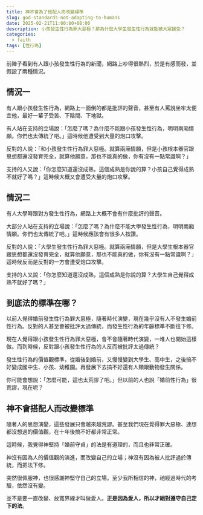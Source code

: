 ```yaml
---
title: 神不會為了搭配人而改變標準
slug: god-standards-not-adapting-to-humans
date: 2025-02-21T11:00:00+08:00
description: 小孩發生性行為罪大惡極？那為什麼大學生發生性行為就能被大眾接受？
categories:
  - faith
tags: [性行為]
---
```


前陣子看到有人跟小孩發生性行為的新聞，網路上吵得很熱烈，於是有感而發，並假設了兩種情況。

## 情況一

有人跟小孩發生性行為，網路上一面倒的都是批評的聲音，甚至有人罵說坐牢太便宜他，最好一輩子受苦、下陰間、下地獄。

有人站在支持的立場說：「怎麼了嗎？為什麼不能跟小孩發生性行為，明明兩廂情願。你們也太傳統了吧。」這時候他遭受到大量的炮口攻擊。

反對的人說：「和小孩發生性行為罪大惡極。就算兩廂情願，但是小孩根本器官跟思想都還沒發育完全，就算他願意，那也不能真的做，你有沒有一點常識啊？」

支持的人又說：「你怎麼知道還沒成熟，這個成熟是你說的算？小孩自己覺得成熟不就好了嗎？」這時候大概又會遭受大量的炮口攻擊。

## 情況二

有人大學時跟對方發生性行為，網路上大概不會有什麼批評的聲音。

大部分人站在支持的立場說：「怎麼了嗎？為什麼不能大學發生性行為，明明兩廂情願。你們也太傳統了吧。」這時候應該會有很多人按讚。

反對的人說：「大學生發生性行為罪大惡極。就算兩廂情願，但是大學生根本器官跟思想都還沒發育完全，就算他願意，那也不能真的做，你有沒有一點常識啊？」這時候反而是反對的一方會遭受炮口攻擊。

支持的人又說：「你怎麼知道還沒成熟，這個成熟是你說的算？大學生自己覺得成熟不就好了嗎？」

## 到底法的標準在哪？

以前人覺得婚前發生性行為罪大惡極，隨著時代演變，現在幾乎沒有人不發生婚前性行為。反對的人甚至會被批評太過傳統，而發生性行為的年齡標準不斷往下修。

現在人覺得跟小孩發生性行為罪大惡極，會不會隨著時代演變，一堆人也開始這樣做。而到時候，反對跟小孩發生性行為的人反而被批評太過傳統？

發生性行為的價值觀標準，從婚後到婚前，又慢慢變到大學生、高中生，之後搞不好變成國中生、小孩、幼稚園。再發展下去搞不好還有人類跟動物發生關係。

你可能會想說：「怎麼可能，這也太荒謬了吧。」但以前的人也說「婚前性行為」很荒謬，現在呢？

## 神不會搭配人而改變標準

隨著人的思想演變，這些發展只會越來越荒謬。甚至我們現在覺得罪大惡極、連想都沒想過的價值觀，在十年後搞不好都非常正常。

這時候，我覺得神堅持「婚前守貞」的法是有道理的，而且也非常正確。

神沒有因為人的價值觀的演進，而改變自己的立場；神沒有因為被人批評過於傳統，而把法下修。

突然很佩服神，也很感謝神堅守自己的立場。至少我所相信的神，祂經過時代的考驗，依然沒有變。

並不是要一直改變、放寬界線才叫做愛人。**正是因為愛人，所以才絕對遵守自己定下的法**。
